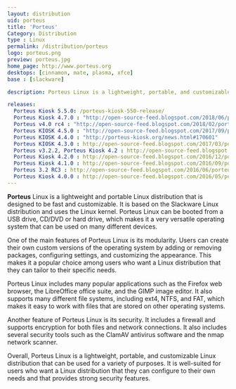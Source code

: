 ```yaml
---
layout: distribution
uid: porteus
title: 'Porteus'
Category: Distribution
type : Linux
permalink: /distribution/porteus
logo: porteus.png
preview: porteus.jpg
home_page: http://www.porteus.org
desktops: [cinnamon, mate, plasma, xfce]
base : [slackware]

description: Porteus Linux is a lightweight, portable, and customizable operating system based on Slackware Linux, offering modularity, security features, and versatile applications.

releases:
  Porteus Kiosk 5.5.0: /porteus-kiosk-550-release/
  Porteus Kiosk 4.7.0 : "http://open-source-feed.blogspot.com/2018/06/porteus-kiosk-470-released.html"
  Porteus v4.0 rc4 : "http://open-source-feed.blogspot.com/2018/02/porteus-v40-rc4-released-with-added.html"
  Porteus KIOSK 4.5.0 : "http://open-source-feed.blogspot.com/2017/09/porteus-kiosk-450-released-with-linux.html"
  Porteus KIOSK 4.4.0 : "http://porteus-kiosk.org/news.html#170601"
  Porteus KIOSK 4.3.0 : http://open-source-feed.blogspot.com/2017/03/porteus-kiosk-430-released-with-linux.html
  Porteus v3.2.2, Porteus Kiosk 4.2 : http://open-source-feed.blogspot.com/2016/12/porteus-v322-final-released-with.html
  Porteus Kiosk 4.2.0 : http://open-source-feed.blogspot.com/2016/12/porteus-kiosk-420-released.html
  Porteus Kiosk 4.1.0 : http://open-source-feed.blogspot.com/2016/09/porteus-kiosk-410-released-with-cloud.html
  Porteus 3.2 RC3 : http://open-source-feed.blogspot.com/2016/06/porteus-32-rc3-is-available-for-testing.html
  Porteus Kiosk 4.0.0 : http://open-source-feed.blogspot.com/2016/05/porteus-kiosk-400-released.html
---
```


**Porteus** Linux is a lightweight and portable Linux distribution that is designed to be fast and customizable. It is based on the Slackware Linux distribution and uses the Linux kernel. Porteus Linux can be booted from a USB drive, CD/DVD or hard drive, which makes it a very versatile operating system that can be used on many different devices.

One of the main features of Porteus Linux is its modularity. Users can create their own custom versions of the operating system by adding or removing packages, configuring settings, and customizing the appearance. This makes it a popular choice among users who want a Linux distribution that they can tailor to their specific needs.

Porteus Linux includes many popular applications such as the Firefox web browser, the LibreOffice office suite, and the GIMP image editor. It also supports many different file systems, including ext4, NTFS, and FAT, which makes it easy to work with files that are stored on other operating systems.

Another feature of Porteus Linux is its security. It includes a firewall and supports encryption for both files and network connections. It also includes several security tools such as the ClamAV antivirus software and the nmap network scanner.

Overall, Porteus Linux is a lightweight, portable, and customizable Linux distribution that can be used for a variety of purposes. It is well-suited for users who want a Linux distribution that they can configure to their own needs and that provides strong security features.